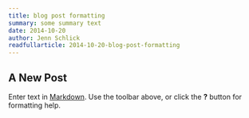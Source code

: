 ```yaml
---
title: blog post formatting
summary: some summary text
date: 2014-10-20
author: Jenn Schlick
readfullarticle: 2014-10-20-blog-post-formatting
---
```


## A New Post

Enter text in [Markdown](http://daringfireball.net/projects/markdown/). Use the toolbar above, or click the **?** button for formatting help.
